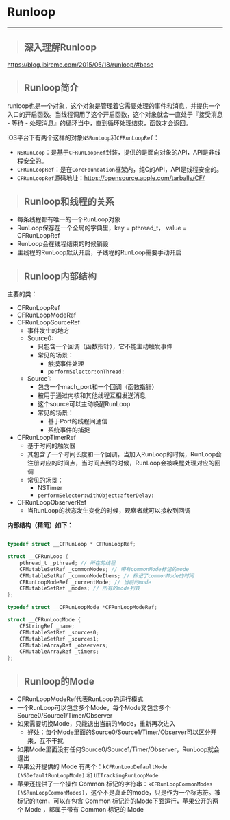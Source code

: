 # Runloop
---
> ## 深入理解Runloop

https://blog.ibireme.com/2015/05/18/runloop/#base

> ## Runloop简介

runloop也是一个对象，这个对象是管理着它需要处理的事件和消息，并提供一个入口的开启函数。当线程调用了这个开启函数，这个对象就会一直处于『接受消息 - 等待 - 处理消息』的循环当中，直到循环处理结束，函数才会返回。

iOS平台下有两个这样的对象`NSRunLoop`和`CFRunLoopRef`：
- `NSRunLoop`：是基于`CFRunLoopRef`封装，提供的是面向对象的API，API是非线程安全的。
- `CFRunLoopRef`：是在`CoreFoundation`框架内，纯C的API，API是线程安全的。
- `CFRunLoopRef`源码地址：https://opensource.apple.com/tarballs/CF/

> ## Runloop和线程的关系

- 每条线程都有唯一的一个RunLoop对象
- RunLoop保存在一个全局的字典里，key = pthread_t， value = CFRunLoopRef
- RunLoop会在线程结束的时候销毁
- 主线程的RunLoop默认开启，子线程的RunLoop需要手动开启

> ## Runloop内部结构

主要的类：
- CFRunLoopRef
- CFRunLoopModeRef
- CFRunLoopSourceRef
  - 事件发生的地方
  - Source0:
    - 只包含一个回调（函数指针），它不能主动触发事件
    - 常见的场景：
      - 触摸事件处理
      - `performSelector:onThread:`
  - Source1:
    - 包含一个mach_port和一个回调（函数指针）
    - 被用于通过内核和其他线程互相发送消息
    - 这个source可以主动唤醒RunLoop
    - 常见的场景：
      - 基于Port的线程间通信
      - 系统事件的捕捉
- CFRunLoopTimerRef
  - 基于时间的触发器
  - 其包含了一个时间长度和一个回调，当加入RunLoop的时候，RunLoop会注册对应的时间点，当时间点到的时候，RunLoop会被唤醒处理对应的回调
  - 常见的场景：
    - NSTimer
    - `performSelector:withObject:afterDelay:`
- CFRunLoopObserverRef
  - 当RunLoop的状态发生变化的时候，观察者就可以接收到回调

**内部结构（精简）如下：**

```objectivec

typedef struct __CFRunLoop * CFRunLoopRef;

struct __CFRunLoop {
    pthread_t _pthread; // 所在的线程
    CFMutableSetRef _commonModes; // 带有commonMode标记的mode
    CFMutableSetRef _commonModeItems; // 标记了commonMode的时间
    CFRunLoopModeRef _currentMode; // 当前的mode
    CFMutableSetRef _modes; // 所有的mode列表
};

typedef struct __CFRunLoopMode *CFRunLoopModeRef;

struct __CFRunLoopMode {
    CFStringRef _name;
    CFMutableSetRef _sources0;
    CFMutableSetRef _sources1;
    CFMutableArrayRef _observers;
    CFMutableArrayRef _timers;
};
```

> ## Runloop的Mode

- CFRunLoopModeRef代表RunLoop的运行模式
- 一个RunLoop可以包含多个Mode，每个Mode又包含多个Source0/Source1/Timer/Observer
- 如果需要切换Mode，只能退出当前的Mode，重新再次进入
  - 好处：每个Mode里面的Source0/Source1/Timer/Observer可以区分开来，互不干扰
- 如果Mode里面没有任何Source0/Source1/Timer/Observer，RunLoop就会退出
- 苹果公开提供的 Mode 有两个：`kCFRunLoopDefaultMode (NSDefaultRunLoopMode)` 和 `UITrackingRunLoopMode`
- 苹果还提供了一个操作 Common 标记的字符串：`kCFRunLoopCommonModes (NSRunLoopCommonModes)`，这个不是真正的mode，只是作为一个标志符。被标记的item，可以在包含 Common 标记符的Mode下面运行，苹果公开的两个 Mode ，都属于带有 Common 标记的 Mode


